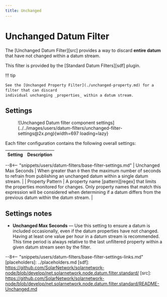 ```yaml
---
title: Unchanged
---
```

# Unchanged Datum Filter

The [Unchanged Datum Filter][src] provides a way to discard **entire datum** that have not changed
within a datum stream.

This filter is provided by the [Standard Datum Filters][sdf] plugin.

!!! tip

	See the [Unchanged Property Filter](./unchanged-property.md) for a filter that can discard
	individual unchanging _properties_ within a datum stream.

## Settings

<figure markdown>
  ![Unchanged Datum filter component settings](../../images/users/datum-filters/unchanged-filter-settings@2x.png){width=697 loading=lazy}
</figure>

Each filter configuration contains the following overall settings:

| Setting            | Description |
|:-------------------|:------------|
--8<-- "snippets/users/datum-filters/base-filter-settings.md"
| Unchanged Max Seconds | When greater than `0` then the maximum number of seconds to refrain from publishing an unchanged datum within a single datum stream. |
| Property Pattern | A property name [pattern][regex] that limits the properties monitored for changes. Only property names that match this expression will be considered when determining if a datum differs from the previous datum within the datum stream. |

## Settings notes

 * **Unchanged Max Seconds** — Use this setting to ensure a datum is included
   occasionally, even if the datum properties have not changed. Having at least one value per
   hour in a datum stream is recommended. This time period is always relative to the last
   unfiltered property within a given datum stream seen by the filter.

--8<-- "snippets/users/datum-filters/base-filter-settings-links.md"
[placeholders]: ../placeholders.md
[sdf]: https://github.com/SolarNetwork/solarnetwork-node/blob/develop/net.solarnetwork.node.datum.filter.standard/
[src]: https://github.com/SolarNetwork/solarnetwork-node/blob/develop/net.solarnetwork.node.datum.filter.standard/README-Unchanged.md

